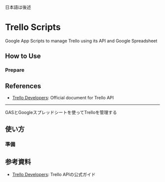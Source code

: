 日本語は後述

# Trello Scripts
Google App Scripts to manage Trello using its API and Google Spreadsheet

## How to Use
### Prepare

## References
- [Trello Developers](https://developers.trello.com/): Official document for Trello API

---
GASとGoogleスプレッドシートを使ってTrelloを管理する

## 使い方
### 準備

## 参考資料
- [Trello Developers](https://developers.trello.com/): Trello APIの公式ガイド
